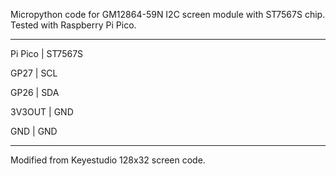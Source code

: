 Micropython code for GM12864-59N I2C screen module with ST7567S chip. Tested with Raspberry Pi Pico.

--------------------

Pi Pico  |  ST7567S

GP27  |  SCL

GP26  |  SDA

3V3OUT  |  GND

GND  |  GND

--------------------

Modified from Keyestudio 128x32 screen code.
